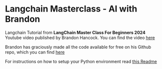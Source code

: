 # Langchain Masterclass - AI with Brandon

Langchain Tutorial from **LangChain Master Class For Beginners 2024** Youtube video published by Brandon Hancock.
You can find the video [here](https://www.youtube.com/watch?v=yF9kGESAi3M&list=PLbM_IDvvYBgmXB8z3dnmF2DFJR4zIIl8c&index=12)

Brandon has graciously made all the code available for free on his Github repo, which you can find [here](https://github.com/bhancockio/langchain-crash-course)

For instructions on how to setup your Python environment read [this Readme](..\..\README.md)



